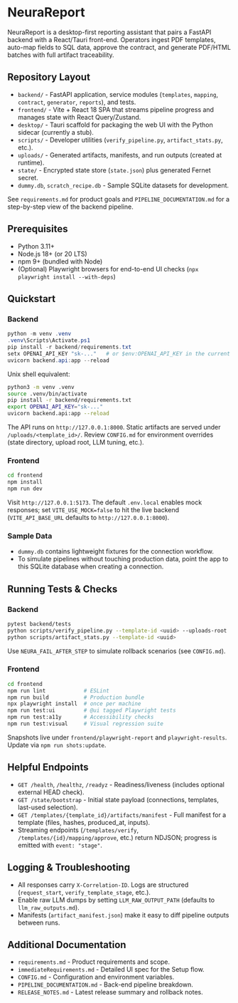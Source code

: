# NeuraReport

NeuraReport is a desktop-first reporting assistant that pairs a FastAPI backend with a React/Tauri front-end. Operators ingest PDF templates, auto-map fields to SQL data, approve the contract, and generate PDF/HTML batches with full artifact traceability.

## Repository Layout

- `backend/` - FastAPI application, service modules (`templates`, `mapping`, `contract`, `generator`, `reports`), and tests.
- `frontend/` - Vite + React 18 SPA that streams pipeline progress and manages state with React Query/Zustand.
- `desktop/` - Tauri scaffold for packaging the web UI with the Python sidecar (currently a stub).
- `scripts/` - Developer utilities (`verify_pipeline.py`, `artifact_stats.py`, etc.).
- `uploads/` - Generated artifacts, manifests, and run outputs (created at runtime).
- `state/` - Encrypted state store (`state.json`) plus generated Fernet secret.
- `dummy.db`, `scratch_recipe.db` - Sample SQLite datasets for development.

See `requirements.md` for product goals and `PIPELINE_DOCUMENTATION.md` for a step-by-step view of the backend pipeline.

## Prerequisites

- Python 3.11+
- Node.js 18+ (or 20 LTS)
- npm 9+ (bundled with Node)
- (Optional) Playwright browsers for end-to-end UI checks (`npx playwright install --with-deps`)

## Quickstart

### Backend

```powershell
python -m venv .venv
.venv\Scripts\Activate.ps1
pip install -r backend/requirements.txt
setx OPENAI_API_KEY "sk-..."   # or $env:OPENAI_API_KEY in the current session
uvicorn backend.api:app --reload
```

Unix shell equivalent:

```bash
python3 -m venv .venv
source .venv/bin/activate
pip install -r backend/requirements.txt
export OPENAI_API_KEY="sk-..."
uvicorn backend.api:app --reload
```

The API runs on `http://127.0.0.1:8000`. Static artifacts are served under `/uploads/<template_id>/`.
Review `CONFIG.md` for environment overrides (state directory, upload root, LLM tuning, etc.).

### Frontend

```bash
cd frontend
npm install
npm run dev
```

Visit `http://127.0.0.1:5173`. The default `.env.local` enables mock responses; set `VITE_USE_MOCK=false` to hit the live backend (`VITE_API_BASE_URL` defaults to `http://127.0.0.1:8000`).

### Sample Data

- `dummy.db` contains lightweight fixtures for the connection workflow.
- To simulate pipelines without touching production data, point the app to this SQLite database when creating a connection.

## Running Tests & Checks

### Backend

```bash
pytest backend/tests
python scripts/verify_pipeline.py --template-id <uuid> --uploads-root ./backend/uploads
python scripts/artifact_stats.py --template-id <uuid>
```

Use `NEURA_FAIL_AFTER_STEP` to simulate rollback scenarios (see `CONFIG.md`).

### Frontend

```bash
cd frontend
npm run lint            # ESLint
npm run build           # Production bundle
npx playwright install  # once per machine
npm run test:ui         # @ui tagged Playwright tests
npm run test:a11y       # Accessibility checks
npm run test:visual     # Visual regression suite
```

Snapshots live under `frontend/playwright-report` and `playwright-results`. Update via `npm run shots:update`.

## Helpful Endpoints

- `GET /health`, `/healthz`, `/readyz` - Readiness/liveness (includes optional external HEAD check).
- `GET /state/bootstrap` - Initial state payload (connections, templates, last-used selection).
- `GET /templates/{template_id}/artifacts/manifest` - Full manifest for a template (files, hashes, produced_at, inputs).
- Streaming endpoints (`/templates/verify`, `/templates/{id}/mapping/approve`, etc.) return NDJSON; progress is emitted with `event: "stage"`.

## Logging & Troubleshooting

- All responses carry `X-Correlation-ID`. Logs are structured (`request_start`, `verify_template_stage`, etc.).
- Enable raw LLM dumps by setting `LLM_RAW_OUTPUT_PATH` (defaults to `llm_raw_outputs.md`).
- Manifests (`artifact_manifest.json`) make it easy to diff pipeline outputs between runs.

## Additional Documentation

- `requirements.md` - Product requirements and scope.
- `immediateRequirements.md` - Detailed UI spec for the Setup flow.
- `CONFIG.md` - Configuration and environment variables.
- `PIPELINE_DOCUMENTATION.md` - Back-end pipeline breakdown.
- `RELEASE_NOTES.md` - Latest release summary and rollback notes.
